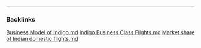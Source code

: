 

---
### Backlinks

[Business Model of Indigo.md](../../All%20fin%20notes/Business%20Model%20of%20Indigo.md)
[Indigo Business Class Flights.md](../../All%20fin%20notes/Indigo%20Business%20Class%20Flights.md)
[Market share of Indian domestic flights.md](../../All%20fin%20notes/Market%20share%20of%20Indian%20domestic%20flights.md)